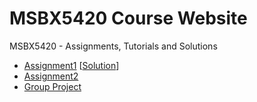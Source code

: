 # MSBX5420 Course Website

MSBX5420 - Assignments, Tutorials and Solutions

* [Assignment1](/assignments/assignment1.html) [[Solution](/assignments/assignment1_solution.html)]
* [Assignment2](/assignments/assignment2.html)
* [Group Project](project.html)


